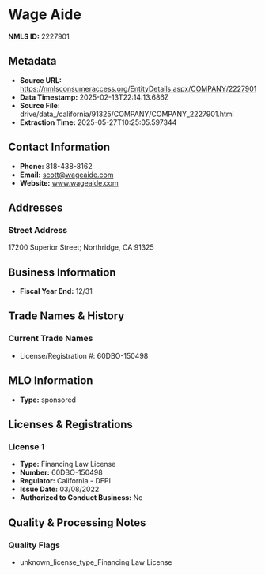 # Wage Aide

**NMLS ID:** 2227901

## Metadata
- **Source URL:** https://nmlsconsumeraccess.org/EntityDetails.aspx/COMPANY/2227901
- **Data Timestamp:** 2025-02-13T22:14:13.686Z
- **Source File:** drive/data_/california/91325/COMPANY/COMPANY_2227901.html
- **Extraction Time:** 2025-05-27T10:25:05.597344

## Contact Information
- **Phone:** 818-438-8162
- **Email:** scott@wageaide.com
- **Website:** www.wageaide.com

## Addresses
### Street Address
17200 Superior Street; Northridge, CA 91325

## Business Information
- **Fiscal Year End:** 12/31

## Trade Names & History
### Current Trade Names
- License/Registration #: 60DBO-150498

## MLO Information
- **Type:** sponsored

## Licenses & Registrations

### License 1
- **Type:** Financing Law License
- **Number:** 60DBO-150498
- **Regulator:** California - DFPI
- **Issue Date:** 03/08/2022
- **Authorized to Conduct Business:** No

## Quality & Processing Notes
### Quality Flags
- unknown_license_type_Financing Law License
